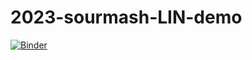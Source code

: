 # 2023-sourmash-LIN-demo

[![Binder](https://mybinder.org/badge_logo.svg)](https://mybinder.org/v2/gh/bluegenes/2023-sourmash-LIN-demo/HEAD?labpath=sourmash-lin-demo.ipynb)
